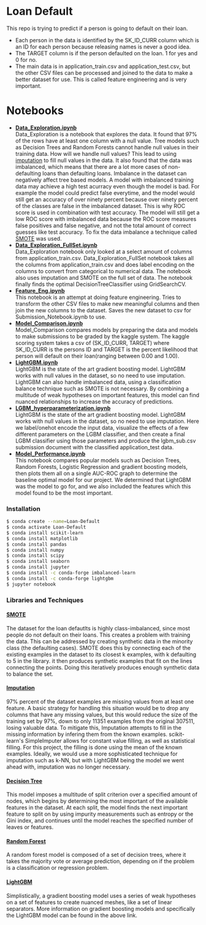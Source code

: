 # Loan Default

This repo is trying to predict if a person is going to default on their loan.

- Each person in the data is identified by the SK_ID_CURR column which is an ID for each person because releasing names is never a good idea.
- The TARGET column is if the person defaulted on the loan. 1 for yes and 0 for no.
- The main data is in application_train.csv and application_test.csv, but the other CSV files can be processed and joined to the data to make a better dataset for use. This is called feature engineering and is very important.

# Notebooks

- **[Data_Exploration.ipynb](/notebooks/Data_Exploration.ipynb)** <br/>
  Data_Exploration is a notebook that explores the data. It found that 97% of the rows have at least one column with a null value. Tree models such as Decision Trees and Random Forests cannot handle null values in their training data.
  How will we handle null values? This lead to using [imputation](https://stats.idre.ucla.edu/wp-content/uploads/2016/02/multipleimputation.pdf) to fill null values in the data. It also found that the data was imbalanced, which means that there are a lot more cases of non-defaulting loans than defaulting loans. Imbalance in the dataset can negatively affect tree based models. A model with imbalanced training data may achieve a high test acurracy even though the model is bad. For example the model could predict false everytime, and the model would still get an accuracy of over ninety percent because over ninety percent of the classes are false in the imbalanced dataset. This is why ROC score is used in combination with test accuracy. The model will still get a low ROC score with imbalanced data because the ROC score measures false positives and false negative, and not the total amount of correct guesses like test accuracy. To fix the data imbalance a technique called [SMOTE](https://arxiv.org/pdf/1106.1813.pdf) was used.
- **[Data_Exploration_FullSet.ipynb](/notebooks/Data_Exploration_FullSet.ipynb)** <br/>
  Data_Exploration notebook only looked at a select amount of columns from application_train.csv. Data_Exploration_FullSet notebook takes all the columns from application_train.csv and does label encoding on the columns to convert from categorical to numerical data. The notebook also uses imputation and SMOTE on the full set of data. The notebook finally finds the optimal DecisionTreeClassifier using GridSearchCV.
- **[Feature_Eng.ipynb](/notebooks/Feature_Eng.ipynb)** <br/>
  This notebook is an attempt at doing feature engineering.
  Tries to transform the other CSV files to make new meaningful columns and then join the new columns to the dataset. Saves the new dataset to csv for Submission_Notebook.ipynb to use.
- **[Model_Comparison.ipynb](/notebooks/Model_Comparison.ipynb)** <br/>
  Model_Comparison compares models by preparing the data and models to make submissions to be graded by the kaggle system.
  The kaggle scoring system takes a csv of (SK_ID_CURR, TARGET) where SK_ID_CURR is the persons ID and TARGET is the percent likelihood that person will default on their loan(ranging between 0.00 and 1.00).
- **[LightGBM.ipynb](/notebooks/LightGBM.ipynb)** <br/>
  LightGBM is the state of the art gradient boosting model. LightGBM works with null values in the dataset, so no need to use imputation. LightGBM can also handle imbalanced data, using a classification balance technique such as SMOTE is not necessary. By combining a multitude of weak hypotheses on important features, this model can find nuanced relationships to increase the accuracy of predictions. 
- **[LGBM_hyperparameterization.ipynb](/notebooks/LGBM_hyperparameterization.ipynb)** <br/>
  LightGBM is the state of the art gradient boosting model. LightGBM works with null values in the dataset, so no need to use imputation.
  Here we label/onehot encode the input data, visualize the effects of a few different parameters on the LGBM classifier, and then create a final LGBM classifier using those parameters and produce the lgbm_sub.csv submission document with the classified application_test data.
- **[Model_Performance.ipynb](/notebooks/Model_Performance.ipynb)** <br/>
  This notebook compares popular models such as Decision Trees, Random Forests, Logistic Regression and gradient boosting models, then plots them all on a single AUC-ROC graph to determine the baseline optimal model for our project. We determined that LightGBM was the model to go for, and we also included the features which this model found to be the most important.

### Installation

```sh
$ conda create --name=Loan-Default
$ conda activate Loan-Default
$ conda install scikit-learn
$ conda install matplotlib
$ conda install pandas
$ conda install numpy
$ conda install scipy
$ conda install seaborn
$ conda install jupyter
$ conda install -c conda-forge imbalanced-learn
$ conda install -c conda-forge lightgbm
$ jupyter notebook
```

### Libraries and Techniques

#### [SMOTE](https://arxiv.org/pdf/1106.1813.pdf)

The dataset for the loan defautlts is highly class-imbalanced, since most people do not default on their loans. This creates a problem with training the data. This can be addressed by creating synthetic data in the minority class (the defaulting cases). SMOTE does this by connecting each of the existing examples in the dataset to its closest k examples, with k defaulting to 5 in the library. it then produces synthetic examples that fit on the lines connecting the points. Doing this iteratively produces enough synthetic data to balance the set.

#### [Imputation](https://stats.idre.ucla.edu/wp-content/uploads/2016/02/multipleimputation.pdf)

97% percent of the dataset examples are missing values from at least one feature. A basic strategy for handling this situation would be to drop any columns that have any missing values, but this would reduce the size of the training set by 97%, down to only 11351 examples from the original 307511, losing valuable data. To mitigate this, Imputation attempts to fill in the missing information by infering them from the known examples. scikit-learn's SimpleImputer allows for constant value filling, as well as statistical filling. For this project, the filling is done using the mean of the known examples. Ideally, we would use a more sophisticated technique for imputation such as k-NN, but with LightGBM being the model we went ahead with, imputation was no longer necessary.

#### [Decision Tree](https://hunch.net/~coms-4771/quinlan.pdf)

This model imposes a multitude of split criterion over a specified amount of nodes, which begins by determining the most important of the available features in the dataset. At each split, the model finds the next important feature to split on by using impurity measurements such as entropy or the Gini index, and continues until the model reaches the specified number of leaves or features.

#### [Random Forest](https://www.stat.berkeley.edu/~breiman/randomforest2001.pdf)

A random forest model is composed of a set of decision trees, where it takes the majority vote or average prediction, depending on if the problem is a classification or regression problem.

#### [LightGBM](https://papers.nips.cc/paper/6907-lightgbm-a-highly-efficient-gradient-boosting-decision-tree.pdf)

Simplistically, a gradient boosting model uses a series of weak hypotheses on a set of features to create nuanced meshes, like a set of linear separators. More information on gradient boosting models and specifically the LightGBM model can be found in the above link.
